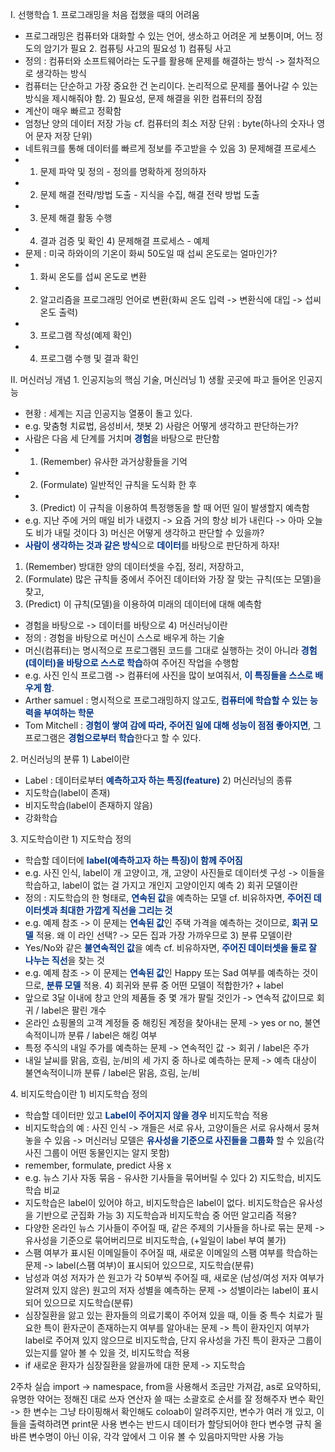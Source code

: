 
I. 선행학습
1\. 프로그래밍을 처음 접했을 때의 어려움
- 프로그래밍은 컴퓨터와 대화할 수 있는 언어, 생소하고 어려운 게 보통이며, 어느 정도의 암기가 필요
2\. 컴퓨팅 사고의 필요성
1\) 컴퓨팅 사고 
- 정의 : 컴퓨터와 소프트웨어라는 도구를 활용해 문제를 해결하는 방식
	-> 절차적으로 생각하는 방식
- 컴퓨터는 단순하고 가장 중요한 건 논리이다. 논리적으로 문제를 풀어나갈 수 있는 방식을 제시해줘야 함.
2\) 필요성, 문제 해결을 위한 컴퓨터의 장점
- 계산이 매우 빠르고 정확함
- 엄청난 양의 데이터 저장 가능
	cf. 컴퓨터의 최소 저장 단위 : byte(하나의 숫자나 영어 문자 저장 단위)
- 네트워크를 통해 데이터를 빠르게 정보를 주고받을 수 있음
3\) 문제해결 프로세스
- 1. 문제 파악 및 정의 - 정의를 명확하게 정의하자
- 2. 문제 해결 전략/방법 도출 - 지식을 수집, 해결 전략 방법 도출
- 3. 문제 해결 활동 수행
- 4. 결과 검증 및 확인
4\) 문제해결 프로세스 - 예제
- 문제 : 미국 하와이의 기온이 화씨 50도일 때 섭씨 온도로는 얼마인가?
- 1. 화씨 온도를 섭씨 온도로 변환
- 2. 알고리즘을 프로그래밍 언어로 변환(화씨 온도 입력 -> 변환식에 대입 -> 섭씨 온도 출력)
- 3. 프로그램 작성(예제 확인)
- 4. 프로그램 수행 및 결과 확인

II. 머신러닝 개념
1\.  인공지능의 핵심 기술, 머신러닝
1\) 생활 곳곳에 파고 들어온 인공지능
- 현황 : 세계는 지금 인공지능 열풍이 돌고 있다.
- e.g. 맞춤형 치료법, 음성비서, 챗봇
2\) 사람은 어떻게 생각하고 판단하는가?
- 사람은 다음 세 단계를 거치며 <font color="#003380"><strong>경험</strong></font>을 바탕으로 판단함
- 1. (Remember) 유사한 과거상황들을 기억
- 2. (Formulate) 일반적인 규칙을 도식화 한 후
- 3. (Predict) 이 규칙을 이용하여 특정행동을 할 때 어떤 일이 발생할지 예측함
- e.g. 지난 주에 거의 매일 비가 내렸지 -> 요즘 거의 항상 비가 내린다 -> 아마 오늘도 비가 내릴 것이다
3\) 머신은 어떻게 생각하고 판단할 수 있을까?
- <font color="#003380"><strong>사람이 생각하는 것과 같은 방식</strong></font>으로 <font color="#003380"><strong>데이터</strong></font>를 바탕으로 판단하게 하자!
1. (Remember) 방대한 양의 데이터셋을 수집, 정리, 저장하고,
2. (Formulate) 많은 규칙들 중에서 주어진 데이터와 가장 잘 맞는 규칙(또는 모델)을 찾고,
3. (Predict) 이 규칙(모델)을 이용하여 미래의 데이터에 대해 예측함
- 경험을 바탕으로 -> 데이터를 바탕으로
4\) 머신러닝이란
- 정의 : 경험을 바탕으로 머신이 스스로 배우게 하는 기술
- 머신(컴퓨터)는 명시적으로 프로그램된 코드를 그대로 실행하는 것이 아니라 <font color="#003380"><strong>경험(데이터)을 바탕으로 스스로 학습</strong></font>하여 주어진 작업을 수행함
- e.g. 사진 인식 프로그램 -> 컴퓨터에 사진을 많이 보여줘서, <font color="#003380"><strong>이 특징들을 스스로 배우게 함</strong></font>.
- Arther samuel : 명시적으로 프로그래밍하지 않고도,<font color="#003380"><strong> 컴퓨터에 학습할 수 있는 능력을 부여하는 학문</strong></font>
- Tom Mitchell : <font color="#003380"><strong>경험이 쌓여 감에 따라, 주어진 일에 대해 성능이 점점 좋아지면</strong></font>, 그 프로그램은 <font color="#003380"><strong>경험으로부터 학습</strong></font>한다고 할 수 있다.

2\. 머신러닝의 분류
1\) Label이란
- Label : 데이터로부터 <font color="#003380"><strong>예측하고자 하는 특징(feature)</strong></font>
2\) 머신러닝의 종류
- 지도학습(label이 존재)
- 비지도학습(label이 존재하지 않음)
- 강화학습

3\. 지도학습이란
1\) 지도학습 정의
- 학습할 데이터에 <font color="#003380"><strong>label(예측하고자 하는 특징)이 함께 주어짐</strong></font>
- e.g. 사진 인식, label이 개 고양이고, 개, 고양이 사진들로 데이터셋 구성 -> 이들을 학습하고, label이 없는 걸 가지고 개인지 고양이인지 예측
2\) 회귀 모델이란
- 정의 : 지도학습의 한 형태로, <font color="#003380"><strong>연속된 값</strong></font>을 예측하는 모델
	cf. 비유하자면, <font color="#003380"><strong>주어진 데이터셋과 최대한 가깝게 직선을 그리는 것</strong></font>
- e.g. 예제 참조 -> 이 문제는 <font color="#003380"><strong>연속된 값</strong></font>인 주택 가격을 예측하는 것이므로, <font color="#003380"><strong>회귀 모델</strong></font> 적용. 
	왜 이 라인 선택? -> 모든 집과 가장 가까우므로
3\) 분류 모델이란
- Yes/No와 같은 <font color="#003380"><strong>불연속적인 값</strong></font>을 예측
	cf. 비유하자면, <font color="#003380"><strong>주어진 데이터셋을 둘로 잘 나누는 직선</strong></font>을 찾는 것
- e.g. 예제 참조 -> 이 문제는 <font color="#003380"><strong>연속된 값</strong></font>인 Happy 또는 Sad 여부를 예측하는 것이므로, <font color="#003380"><strong>분류 모델</strong></font> 적용. 
4\) 회귀와 분류 중 어떤 모델이 적합한가? + label
- 앞으로 3달 이내에 창고 안의 제품들 중 몇 개가 팔릴 것인가 -> 연속적 값이므로 회귀 / label은 팔린 개수
- 온라인 쇼핑몰의 고객 계정들 중 해킹된 계정을 찾아내는 문제 -> yes or no, 불연속적이니까 분류 / label은 해킹 여부
- 특정 주식의 내일 주가를 예측하는 문제 -> 연속적인 값 -> 회귀 / label은 주가
- 내일 날씨를 맑음, 흐림, 눈/비의 세 가지 중 하나로 예측하는 문제 -> 예측 대상이 불연속적이니까 분류 / label은 맑음, 흐림, 눈/비

4\. 비지도학습이란
1\) 비지도학습 정의
- 학습할 데이터만 있고 <font color="#003380"><strong>Label이 주어지지 않을 경우</strong></font> 비지도학습 적용
- 비지도학습의 예 : 사진 인식 -> 개들은 서로 유사, 고양이들은 서로 유사해서 뭉쳐놓을 수 있음
	-> 머신러닝 모델은 <font color="#003380"><strong>유사성을 기준으로 사진들을 그룹화</strong></font> 할 수 있음(각 사진 그룹이 어떤 동물인지는 알지 못함)
- remember, formulate, predict 사용 x
- e.g. 뉴스 기사 자동 묶음 - 유사한 기사들을 묶어버릴 수 있다
2\) 지도학습, 비지도학습 비교
- 지도학습은 label이 있어야 하고, 비지도학습은 label이 없다. 비지도학습은 유사성을 기반으로 군집화 가능
3\) 지도학습과 비지도학습 중 어떤 알고리즘 적용?
- 다양한 온라인 뉴스 기사들이 주어질 때, 같은 주제의 기사들을 하나로 묶는 문제 -> 유사성을 기준으로 묶어버리므로 비지도학습, (+일일이 label 부여 불가)
- 스팸 여부가 표시된 이메일들이 주어질 때, 새로운 이메일의 스팸 여부를 학습하는 문제 -> label(스팸 여부)이 표시되어 있으므로, 지도학습(분류)
- 남성과 여성 저자가 쓴 원고가 각 50부씩 주어질 때, 새로운 (남성/여성 저자 여부가 알려져 있지 않은) 원고의 저자 성별을 예측하는 문제 -> 성별이라는 label이 표시되어 있으므로 지도학습(분류)
- 심장질환을 앓고 있는 환자들의 의료기록이 주어져 있을 때, 이들 중 특수 치료가 필요한 특이 환자군이 존재하는지 여부를 알아내는 문제 -> 특이 환자인지 여부가 label로 주어져 있지 않으므로 비지도학습, 단지 유사성을 가진 특이 환자군 그룹이 있는지를 알아 볼 수 있을 것, 비지도학습 적용
- if 새로운 환자가 심장질환을 앓을까에 대한 문제 -> 지도학습

2주차 실습
import -> namespace, from을 사용해서 조금만 가져감, as로 요약하되, 유명한 약어는 정해진 대로 쓰자
연산자 쓸 때는 소괄호로 순서를 잘 정해주자
변수 확인 -> 한 변수는 그냥 타이핑해서 확인해도 coloab이 알려주지만, 변수가 여러 개 있고, 이들을 출력하려면 print문 사용
변수는 반드시 데이터가 할당되어야 한다
변수명 규칙
올바른 변수명이 아닌 이유, 각각 앞에서 그 이유 볼 수 있음마지막만 사용 가능